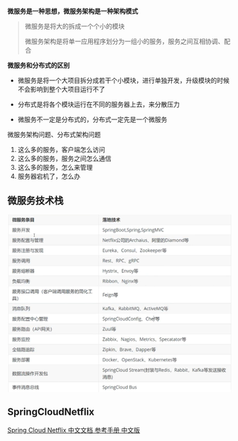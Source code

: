 **微服务是一种思想，微服务架构是一种架构模式**

> 微服务是将大的拆成一个个小的模块
>
> 微服务架构是将单一应用程序划分为一组小的服务，服务之间互相协调、配合

**微服务和分布式的区别**

- 微服务是将一个大项目拆分成若干个小模块，进行单独开发，升级模块的时候不会影响到整个大项目运行不了

- 分布式是将各个模块运行在不同的服务器上去，来分散压力

- 微服务不一定是分布式的，分布式一定先是一个微服务

微服务架构问题、分布式架构问题

1. 这么多的服务，客户端怎么访问
2. 这么多的服务，服务之间怎么通信
3. 这么多的服务，怎么来管理
4. 服务器宕机了，怎么办

## **微服务技术栈**

![](./images/SpringCloudNetFlix01.png)

## SpringCloudNetflix

[Spring Cloud Netflix 中文文档 参考手册 中文版](https://www.springcloud.cc/spring-cloud-netflix.html)

